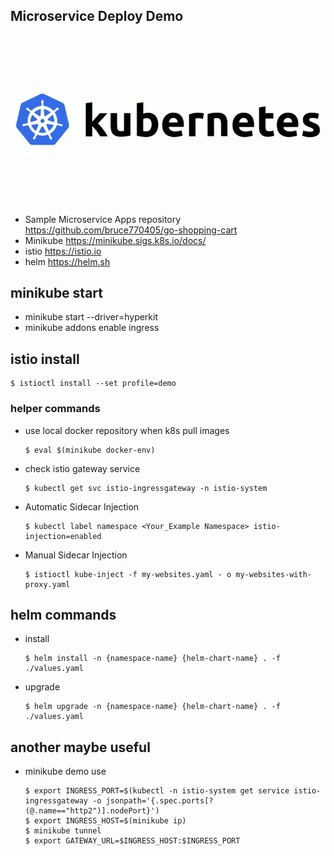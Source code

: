 

## Microservice Deploy Demo
![k8s cover](https://github.com/bruce770405/shopping-cart-deploy/blob/main/imgs/cover.png)

* Sample Microservice Apps repository https://github.com/bruce770405/go-shopping-cart
* Minikube https://minikube.sigs.k8s.io/docs/
* istio https://istio.io
* helm https://helm.sh

## minikube start
* minikube start --driver=hyperkit
* minikube addons enable ingress

## istio install
   ```
   $ istioctl install --set profile=demo 
   ```

### helper commands
* use local docker repository when k8s pull images
    ```
    $ eval $(minikube docker-env)
    ```
  
* check istio gateway service
    ```
    $ kubectl get svc istio-ingressgateway -n istio-system
    ```
  
* Automatic Sidecar Injection
    ```
    $ kubectl label namespace <Your_Example Namespace> istio-injection=enabled
    ```

* Manual Sidecar Injection
   ```
   $ istioctl kube-inject -f my-websites.yaml - o my-websites-with-proxy.yaml
   ```
  
## helm commands
* install
  ```
  $ helm install -n {namespace-name} {helm-chart-name} . -f ./values.yaml
  ```
* upgrade
  ```
  $ helm upgrade -n {namespace-name} {helm-chart-name} . -f ./values.yaml
  ```

## another maybe useful
* minikube demo use
   ```
   $ export INGRESS_PORT=$(kubectl -n istio-system get service istio-ingressgateway -o jsonpath='{.spec.ports[?(@.name=="http2")].nodePort}')
   $ export INGRESS_HOST=$(minikube ip)
   $ minikube tunnel
   $ export GATEWAY_URL=$INGRESS_HOST:$INGRESS_PORT
   ```
